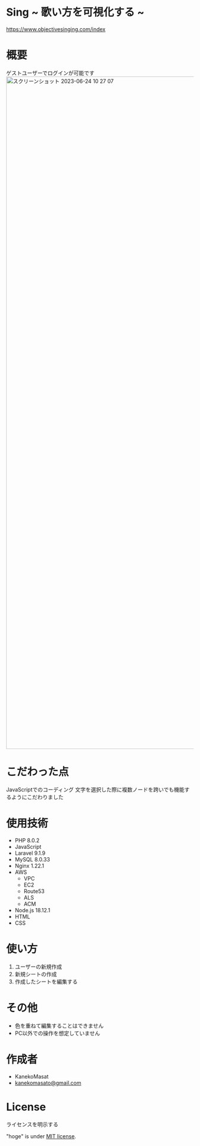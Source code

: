 # Sing ~ 歌い方を可視化する ~
https://www.objectivesinging.com/index


 
# 概要

ゲストユーザーでログインが可能です
<img width="1800" alt="スクリーンショット 2023-06-24 10 27 07" src="https://github.com/KanekoMasat/https---github.com-KanekoMasat-sing/assets/109212020/cd45a07b-74dc-4502-a3c2-e5cf25943739">

# こだわった点
JavaScriptでのコーディング
    文字を選択した際に複数ノードを跨いでも機能するようにこだわりました

# 使用技術

* PHP 8.0.2
* JavaScript
* Laravel 9.1.9
* MySQL 8.0.33
* Nginx 1.22.1
* AWS
    * VPC
    * EC2
    * Route53
    * ALS
    * ACM
* Node.js 18.12.1
* HTML
* CSS

 
# 使い方
1. ユーザーの新規作成
2. 新規シートの作成
3. 作成したシートを編集する

# その他
 
* 色を重ねて編集することはできません
* PC以外での操作を想定していません
 
# 作成者
 
* KanekoMasat
* kanekomasato@gmail.com
 
# License
ライセンスを明示する
 
"hoge" is under [MIT license](https://en.wikipedia.org/wiki/MIT_License).